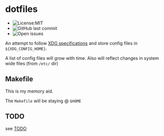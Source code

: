 # dotfiles
* ![License:MIT](https://img.shields.io/github/license/vyvox/dotfiles)
* ![GitHub last commit](https://img.shields.io/github/last-commit/vyvox/dotfiles)
* ![Open issues](https://img.shields.io/github/issues-raw/vyvox/dotfiles?style=plastic)


An attempt to follow [XDG specifications](https://specifications.freedesktop.org/basedir-spec/basedir-spec-latest.html) and store config files in ``${XDG_CONFIG_HOME}``.

A list of config files will grow with time. Also will reflect changes in system wide files (from ``/etc/`` dir)

## Makefile
This is my memory aid.

The ``Makefile`` will be staying @ ``$HOME``

## TODO
see [TODO](TODO.md)


